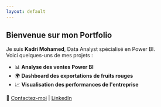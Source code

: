 ```yaml
---
layout: default
---
```


## Bienvenue sur mon Portfolio

Je suis **Kadri Mohamed**, Data Analyst spécialisé en Power BI.  
Voici quelques-uns de mes projets :  

- 📊 **Analyse des ventes Power BI**  
- 🌍 **Dashboard des exportations de fruits rouges**  
- 📈 **Visualisation des performances de l'entreprise**  

🔗 [Contactez-moi](mailto:tonemail@example.com) | [LinkedIn](https://linkedin.com/in/kadri-mohamed)
